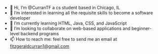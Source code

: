 - 👋 Hi, I’m @CurranTF a cs student based in Chicago, IL
- 👀 I’m interested in learning all the requisite skills to become a software developer
- 🌱 I’m currently learning HTML, Java, CSS, and JavaScript
- 💞️ I’m looking to collaborate on web-based applications and beginner-level backend programs
- 📫 How to reach me: feel free to send me an email at fitzgeraldcurran1@gmail.com

<!---
CurranTF/CurranTF is a ✨ special ✨ repository because its `README.md` (this file) appears on your GitHub profile.
You can click the Preview link to take a look at your changes.
--->
